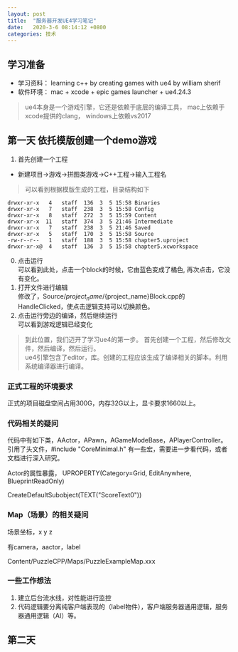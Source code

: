 ```yaml
---
layout: post
title:  "服务器开发UE4学习笔记"
date:   2020-3-6 08:14:12 +0800
categories: 技术 
---
```


## 学习准备
* 学习资料： learning c++ by creating games with ue4 by william sherif
* 软件环境： mac + xcode + epic games launcher + ue4.24.3

> ue4本身是一个游戏引擎，它还是依赖于底层的编译工具， mac上依赖于xcode提供的clang， windows上依赖vs2017

## 第一天 依托模版创建一个demo游戏
1. 首先创建一个工程
* 新建项目->游戏->拼图类游戏->C++工程->输入工程名
> 可以看到根据模版生成的工程，目录结构如下
```
drwxr-xr-x   4   staff  136  3  5 15:58 Binaries
drwxr-xr-x   7   staff  238  3  5 15:58 Config
drwxr-xr-x   8   staff  272  3  5 15:59 Content
drwxr-xr-x  11   staff  374  3  5 21:46 Intermediate
drwxr-xr-x   7   staff  238  3  5 21:46 Saved
drwxr-xr-x   5   staff  170  3  5 15:58 Source
-rw-r--r--   1   staff  188  3  5 15:58 chapter5.uproject
drwxr-xr-x@  4   staff  136  3  5 15:58 chapter5.xcworkspace
```
0. 点击运行  
可以看到此处，点击一个block的时候，它由蓝色变成了橘色, 再次点击，它没有变化。
0. 打开文件进行编辑  
修改了，Source/${project_name}/${project_name}Block.cpp的HandleClicked，使点击逻辑支持可以切换颜色。
0. 点击运行旁边的编译，然后继续运行  
可以看到游戏逻辑已经变化

> 到此位置，我们迈开了学习ue4的第一步。
首先创建一个工程，然后修改文件，然后编译，然后运行。  
ue4引擎包含了editor，库。创建的工程应该生成了编译相关的脚本。利用系统编译器进行编译。


### 正式工程的环境要求
正式的项目磁盘空间占用300G，内存32G以上，显卡要求1660以上。

### 代码相关的疑问
代码中有如下类，AActor，APawn，AGameModeBase，APlayerController。
引用了头文件，#include "CoreMinimal.h"
有一些宏，需要进一步看代码，或者文档进行深入研究。

Actor的属性暴露，
UPROPERTY(Category=Grid, EditAnywhere, BlueprintReadOnly)

CreateDefaultSubobject<UTextRenderComponent>(TEXT("ScoreText0"))


### Map（场景）的相关疑问

场景坐标，x y z

有camera，aactor，label

Content/PuzzleCPP/Maps/PuzzleExampleMap.xxx


### 一些工作想法
1. 建立后台流水线，对性能进行监控
2. 代码逻辑要分离纯客户端表现的（label物件），客户端服务器通用逻辑，服务器通用逻辑（AI）等。



## 第二天

